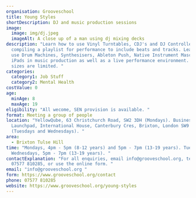 ```yaml
---
organisation: Grooveschool
title: Young Styles
shortDescription: DJ and music production sessions
image:
  image: img/dj.jpeg
  imageAlt: A close up of a man using dj mixing decks
description: "Learn how to use Vinyl Turntables, CDJ's and DJ Controllers,
  compiling a playlist for performance to include beats and tracks. Learn how to
  use Drum Machines, Synthesisers, Ableton Push, Native Instrument Maschine and
  iPads in music production as well as a live performance environment. Class
  sizes are limited. "
categories:
  category1: Job Stuff
  category2: Mental Health
costValue: 0
age:
  minAge: 8
  maxAge: 19
eligibility: "All wecome, SEN provision is available. "
format: Meeting a group of people
location: "YellowQube, 63 Christchurch Road, SW2 3DH (Mondays). Business
  Launchpad, International House, Canterbury Cres, Brixton, London SW9 7QD
  (Tuesdays and Wednesdays). "
area:
  - Brixton Tulse Hill
time: "Mondays, 4pm - 5pm (8-12 years) and 5pm - 7pm (13-19 years). Tuesdays and
  Wednesdays, 5pm - 7pm (13-19 years). "
contactExplanation: "For all enquiries, email info@grooveschool.org, telephone
  07577 810285, or use the online form. "
email: "info@grooveschool.org "
form: https://www.grooveschool.org/contact
phone: 07577 810285
website: https://www.grooveschool.org/young-styles
---
```

